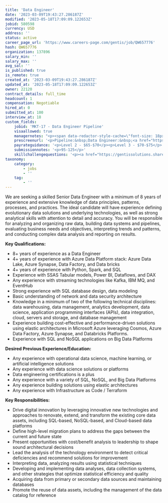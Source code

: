 ```yaml
---
title: 'Data Engineer'
date: '2023-03-09T19:43:27.286187Z'
modified: '2023-05-18T17:09:09.122653Z'
jobid: 580598
currency: USD
address: ''
status: active
career_page_url: 'https://www.careers-page.com/gentis/job/QW657776'
hash: QW657776
organization: 137896
salary_min: ''
salary_max: ''
avg_sal: ''
is_published: true
is_remote: true
created_at: '2023-03-09T19:43:27.286187Z'
updated_at: '2023-05-18T17:09:09.122653Z'
owner: 22120
contract_details: full_time
headcount: 1
compensation: Negotiable
hired_at: 0
submitted_at: 100
interview_at: 18
custom_fields:
    jobid: 'MKT-17 - Data Engineer Pipeline'
    visaallowed: true
    managernotes: "<p><span data-redactor-style-cache=\"font-size: 18px;\" data-redactor-span=\"true\" style=\"font-size: 18px;\"><strong><u>Pipeline job for Data Engineers - high quality candidates should be moved to the shortlisted stage</u></strong></span></p>\n<ol><li><span data-redactor-style-cache=\"font-size: 18px;\" data-redactor-span=\"true\" style=\"font-size: 18px;\">Record your Teams video interview with the candidate or use the Willow interview link. It's suggested you do live interviews as much as possible.</span></li><li><span data-redactor-style-cache=\"font-size: 18px;\" data-redactor-span=\"true\" style=\"font-size: 18px;\">Move quality candidates to the Shortlisted stage, save to a folder, ping your team lead and Dave.</span></li></ol>\n<p><span data-redactor-style-cache=\"font-size: 16px;\" data-redactor-span=\"true\" style=\"font-size: 16px;\">﻿<strong>When screening candidates, consider asking technical questions to assess their experience with the above skills and their ability to apply them in a practical context. Additionally, consider challenge questions to get more detailed responses from candidates who may not provide sufficient detail in their initial responses.</strong></span></p>\n<p><strong><span style=\"font-size: 16px;\" data-redactor-style-cache=\"font-size: 16px;\" data-redactor-span=\"true\"><br></span></strong></p>\n<p><strong><span style=\"font-size: 16px;\" data-redactor-style-cache=\"font-size: 16px;\" data-redactor-span=\"true\">Notes:</span></strong></p>\n<p><strong><span style=\"font-size: 16px;\" data-redactor-style-cache=\"font-size: 16px;\" data-redactor-span=\"true\"><u>﻿You should expect much stronger communication skills out of Data Engineers in comparison to a Java or QA Engineer</u><br></span></strong></p>\n<p>They are experienced in designing and building data pipelines and systems that can handle large volumes of data. A Data Engineer&nbsp;has significant experience working with a variety of data tools and technologies, including SQL, Python, Spark, Azure Data Factory, Azure Data Lake, and Azure Databricks. They are comfortable working with both structured and unstructured data and have experience with data modeling and database design.</p>\n<p>A Data Engineer is responsible for designing, building, and maintaining the data infrastructure for their organization on Azure. They work closely with data scientists and analysts to ensure that data is accurate, reliable, and accessible. Alex is responsible for building and optimizing data pipelines, ensuring data quality and consistency, and managing data storage and retrieval. They also ensure that the organization's data is secure and compliant with relevant regulations.</p>\n<p><span style=\"font-family: inherit; font-size: 0.875rem;\" data-redactor-span=\"true\" data-redactor-style-cache=\"font-family: inherit; font-size: 0.875rem;\"><strong>Personal Traits:</strong></span><br></p>\n<ul><li>Analytical and data-driven, with a passion for solving complex data problems</li><li>Detail-oriented and able to work with large volumes of data</li><li>Strong problem-solving skills, with the ability to identify and troubleshoot issues in data pipelines and systems</li><li><strong><u>Excellent communication and collaboration skills, with the ability to work effectively with business stake holders and&nbsp;cross-functional teams</u></strong></li></ul>\n<p><strong><span data-redactor-style-cache=\"font-size: 16px;\" style=\"font-size: 16px;\" data-redactor-span=\"true\">The life-cycle of data:</span></strong></p>\n<ol><li><strong>Data Origination:</strong> Data typically originates from various sources such as databases, applications, sensors, and IoT devices.</li><li><strong>Data Extraction:</strong> Data is extracted from its origination sources and loaded into data pipelines using various tools such as Azure Data Factory, which provides a set of built-in connectors to various data sources.</li><li><strong>Data Transformation:</strong> In the data pipeline, data is transformed and processed using tools like Databricks or Spark to clean, filter, and aggregate the data. This process helps to prepare the data for further analysis.</li><li><strong>Data Storage: </strong>After the data is transformed, it is stored in data warehouses like Azure Synapse, which provides a highly scalable, secure, and flexible way to store and analyze large amounts of data.</li><li><strong>Data Analysis:</strong> Once the data is stored in the data warehouse, it can be analyzed using various BI tools such as Power BI or Tableau to gain insights and make data-driven decisions.</li><li><strong>End of Process:</strong> At the end of the process, the insights gained from the data analysis can be used to improve business performance, optimize operations, or make other strategic decisions</li></ol>\n<p><strong><span style=\"font-size: 16px;\" data-redactor-style-cache=\"font-size: 16px;\" data-redactor-span=\"true\">﻿Data Pipeline:</span></strong></p>\n<p>﻿A data pipeline is a series of steps that data goes through in order to be processed, transformed, and analyzed. Data pipelines typically involve a series of tools and technologies that work together to move data from its original source, through various processing steps, and finally to its destination where it can be analyzed and used for insights.</p>\n<ol><li>E-commerce Data Pipeline: This data pipeline involves processing data from multiple sources, such as customer orders, website clicks, and inventory data. The pipeline includes steps such as data extraction, cleaning, transformation, and loading into a data warehouse. This pipeline can be used to analyze customer behavior, track inventory levels, and optimize pricing strategies.</li><li>IoT Data Pipeline: This data pipeline involves processing data from sensors and other devices connected to the internet of things (IoT). The pipeline includes steps such as data ingestion, filtering, aggregation, and storage in a data lake. This pipeline can be used to analyze machine performance, detect anomalies, and predict maintenance needs.</li><li>Social Media Data Pipeline: This data pipeline involves processing data from social media platforms such as Twitter, Facebook, and Instagram. The pipeline includes steps such as data extraction, transformation, and loading into a data warehouse. This pipeline can be used to analyze social media trends, track customer sentiment, and optimize marketing strategies.</li></ol>\n<p><strong><span style=\"font-size: 16px;\" data-redactor-style-cache=\"font-size: 16px;\" data-redactor-span=\"true\">Azure Data Factory:</span></strong></p>\n<p>Azure Data Factory (ADF) is a cloud-based data integration service that allows businesses to create, schedule, and manage data pipelines that move and transform data from various sources to various destinations.</p>\n<ol><li>Data Migration: ADF can be used to move data from an on-premises data center to a cloud-based data warehouse, such as Azure Synapse Analytics. This can be useful for businesses that want to migrate their data to the cloud for increased scalability, security, and accessibility.</li><li>Data Integration: ADF can be used to integrate data from multiple sources, such as databases, file systems, and SaaS applications. For example, ADF can be used to extract data from a SQL Server database, transform it, and load it into a Salesforce CRM system.</li><li>Big Data Processing: ADF can be used to create data pipelines that process large amounts of data using tools such as Azure Databricks or HDInsight. This can be useful for businesses that need to analyze large volumes of data quickly and efficiently.</li></ol>\n<p><strong><span style=\"font-size: 16px;\" data-redactor-style-cache=\"font-size: 16px;\" data-redactor-span=\"true\">Spark:</span></strong></p>\n<ul><li>Spark is a tool that helps to process and analyze large amounts of data quickly and efficiently. Think of it as a super-fast calculator that can do complex calculations on large sets of data in a very short amount of time.</li><li><span style=\"font-family: inherit; font-size: 0.875rem;\" data-redactor-span=\"true\" data-redactor-style-cache=\"font-family: inherit; font-size: 0.875rem;\">For example, let's say you have a large amount of customer data that you want to analyze to find out what products your customers are most interested in. Spark can help you process this data quickly and extract the insights you need to make informed business decisions.</span></li><li><span style=\"font-family: inherit; font-size: 0.875rem;\" data-redactor-span=\"true\" data-redactor-style-cache=\"font-family: inherit; font-size: 0.875rem;\">After data has been transformed and processed using Spark, it can be stored in a data warehouse or other storage system, where it can be analyzed further using business intelligence tools like Tableau or Power BI. Spark can also be used for machine learning, allowing businesses to build models that can be used to make predictions and optimize operations.</span></li></ul>\n<p><strong><span style=\"font-size: 16px;\" data-redactor-style-cache=\"font-size: 16px;\" data-redactor-span=\"true\">﻿Databricks:</span></strong></p>\n<p>﻿﻿While Spark is a powerful distributed computing engine designed for processing and analyzing large amounts of data quickly and efficiently, Databricks provides a range of additional features and capabilities that make it easier to use and more powerful.</p>\n<p>Some key features of Databricks include:</p>\n<ol><li>Unified Workspace: Databricks provides a unified workspace for data engineers, data scientists, and business analysts to collaborate and work with data using Spark.</li><li>Notebooks: Databricks provides a notebook interface that allows users to write and execute code in a collaborative environment. Notebooks can be used for data exploration, data cleaning, and machine learning tasks.</li><li>Machine Learning Capabilities: Databricks provides machine learning libraries and tools that can be used to build and deploy machine learning models.</li></ol>\n<p><strong><span data-redactor-style-cache=\"font-size: 16px;\" data-redactor-span=\"true\" style=\"font-size: 16px;\">Data Modeling:</span></strong>﻿</p><ul><li>Think of it like building a blueprint for a house. Before construction can begin, an architect must create a detailed plan that outlines the different rooms, hallways, and features of the house. Similarly, in data modeling, an analyst or developer must create a blueprint for a database that shows how different pieces of data relate to one another and how they can be organized.</li><li>Data modeling involves identifying the different entities, or objects, that will be stored in the database and defining the relationships between them. For example, if building a database for an online retailer, the entities might include customers, orders, and products, with relationships defined between them. The model will also specify the data types and constraints for each attribute, such as whether a field is required or optional.</li><li>The resulting data model serves as a guide for developers as they build the actual database. It can help ensure that the data is organized in a logical and efficient manner, and that it is consistent with the business requirements. It can also make it easier to modify the database later on if needed.</li><li>In summary, data modeling is the process of creating a blueprint for a database that outlines how different pieces of data relate to one another. This helps developers create a well-organized and efficient database that aligns with business requirements.</li></ul><p><br><br></p>"
    prescreenurl: '<p>Pipeline:&nbsp;﻿Data Engineer:&nbsp;﻿﻿<a href="https://app.willotalent.com/invite/onIV2D/">https://app.willotalent.com/in...</a>﻿</p>'
    payrateguidance: '<p>Level 2 - $65-$70</p><p>Level 3 - $70-$75</p>'
    submissionnotes: '<p>95-125</p>'
    skillchallengequestions: '<p><a href="https://gentissolutions.sharepoint.com/:w:/s/recruiters/Ea57z4ofd4VKjax6OMkByfcBxQGq59qa20LXSPHNmcq8Qw?e=JWLAnx"><a href="https://gentissolutions.sharepoint.com/:w:/s/recruiters/Ea57z4ofd4VKjax6OMkByfcBxQGq59qa20LXSPHNmcq8Qw?e=ZanKL6">Azure Data Engineer.docx</a>﻿</a>﻿</p>'
taxonomy:
    category:
        - jobs
        - ''
    tag:
        - ''
---
```


<p>We are seeking a skilled Senior Data Engineer with a minimum of 8 years of experience and extensive knowledge of data principles, patterns, processes, and practices. The ideal candidate will have experience defining evolutionary data solutions and underlying technologies, as well as strong analytical skills with attention to detail and accuracy. You will be responsible for analyzing and organizing raw data, building data systems and pipelines, evaluating business needs and objectives, interpreting trends and patterns, and conducting complex data analysis and reporting on results.</p>
<p><strong>Key Qualifications:</strong></p><ul><li>8+ years of experience as a Data Engineer</li><li>4+ years of experience with Azure Data Platform stack: Azure Data Lake, Azure Synapse, Data Factory, and Data bricks<ul></ul></li><li>4+ years of experience with Python, Spark, and SQL</li><li>Experience with SSAS Tabular models, Power BI, Dataflows, and DAX</li><li>Any experience with streaming technologies like Kafka, IBM MQ, and EventHub</li><li>Strong experience with SQL database design, data modeling</li><li>Basic understanding of network and data security architecture</li><li>Knowledge in a minimum of two of the following technical disciplines: data warehousing, data management, analytics development, data science, application programming interfaces (APIs), data integration, cloud, servers and storage, and database management</li><li>Experience building cost-effective and performance-driven solutions using elastic architectures in Microsoft Azure leveraging Cosmos, Azure Data Factory, Azure Synapse, and Databricks Platforms.</li><li>Experience with SQL and NoSQL applications on Big Data Platforms</li></ul>
<p><strong>Desired Previous Experience/Education:</strong><br></p>
<ul><li>Any experience with operational data science, machine learning, or artificial intelligence solutions</li><li>Any experience with data science solutions or platforms</li><li>Data engineering certifications is a plus</li><li>Any experience with a variety of SQL, NoSQL, and Big Data Platforms</li><li>Any experience building solutions using elastic architectures</li><li>Any experience with Infrastructure as Code / Terraform</li></ul>
<p><strong>Key Responsibilities:</strong></p>
<ul><li>Drive digital innovation by leveraging innovative new technologies and approaches to renovate, extend, and transform the existing core data assets, including SQL-based, NoSQL-based, and Cloud-based data platforms</li><li>Define high-level migration plans to address the gaps between the current and future state</li><li>Present opportunities with cost/benefit analysis to leadership to shape sound architectural decisions</li><li>Lead the analysis of the technology environment to detect critical deficiencies and recommend solutions for improvement</li><li>Interpreting data, analyzing results using statistical techniques</li><li>Developing and implementing data analyses, data collection systems, and other strategies that optimize statistical efficiency and quality</li><li>Acquiring data from primary or secondary data sources and maintaining databases</li><li>Promote the reuse of data assets, including the management of the data catalog for reference</li></ul>